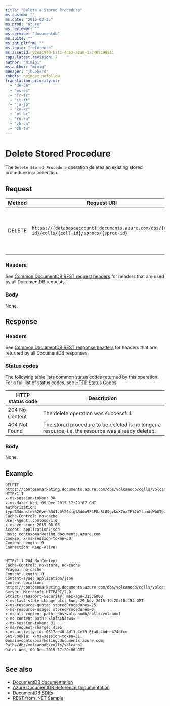 ```yaml
---
title: "Delete a Stored Procedure"
ms.custom: ""
ms.date: "2016-02-25"
ms.prod: "azure"
ms.reviewer: ""
ms.service: "documentdb"
ms.suite: ""
ms.tgt_pltfrm: ""
ms.topic: "reference"
ms.assetid: 92e2c940-b2f1-4d63-a2a8-1a2409c98811
caps.latest.revision: 7
author: "mimig1"
ms.author: "mimig"
manager: "jhubbard"
robots: noindex,nofollow
translation.priority.mt: 
  - "de-de"
  - "es-es"
  - "fr-fr"
  - "it-it"
  - "ja-jp"
  - "ko-kr"
  - "pt-br"
  - "ru-ru"
  - "zh-cn"
  - "zh-tw"
---
```

# Delete Stored Procedure
The `Delete Stored Procedure` operation deletes an existing stored procedure in a collection.
  
## Request  
  
|Method|Request URI|Description|  
|------------|-----------------|-----------------|  
|DELETE|`https://{databaseaccount}.documents.azure.com/dbs/{db-id}/colls/{coll-id}/sprocs/{sproc-id}`|Note that the {databaseaccount} is the name of the DocumentDB account created under your subscription.|  
  
### Headers  
See [Common DocumentDB REST request headers](common-documentdb-rest-request-headers.md) for headers that are used by all DocumentDB requests.  
  
### Body  
None.  
  
## Response  
  
### Headers  
See [Common DocumentDB REST response headers](common-documentdb-rest-response-headers.md) for headers that are returned by all DocumentDB responses.  
  
### Status codes  
The following table lists common status codes returned by this operation. For a full list of status codes, see [HTTP Status Codes](https://msdn.microsoft.com/library/azure/dn783364.aspx).  
  
|HTTP status code|Description|  
|----------------------|-----------------|  
|204 No Content|The delete operation was successful.|  
|404 Not Found|The stored procedure to be deleted is no longer a resource, i.e. the resource was already deleted.|  
  
### Body  
 None.  
  
## Example  
  
```  
DELETE https://contosomarketing.documents.azure.com/dbs/volcanodb/colls/volcano1/sprocs/sproc_hello_world HTTP/1.1  
x-ms-session-token: 30  
x-ms-date: Wed, 09 Dec 2015 17:29:07 GMT  
authorization: type%3dmaster%26ver%3d1.0%26sig%3ddo9F4P8aStQ9gzkwX7oxIP%2bYfaaAcWbGTpUJLbsKKTs%3d  
Cache-Control: no-cache  
User-Agent: contoso/1.0  
x-ms-version: 2015-08-06  
Accept: application/json  
Host: contosomarketing.documents.azure.com  
Cookie: x-ms-session-token=30  
Content-Length: 0  
Connection: Keep-Alive  
  
```  
  
```  
HTTP/1.1 204 No Content  
Cache-Control: no-store, no-cache  
Pragma: no-cache  
Content-Length: 0  
Content-Type: application/json  
Content-Location: https://contosomarketing.documents.azure.com/dbs/volcanodb/colls/volcano1/sprocs/sproc_hello_world  
Server: Microsoft-HTTPAPI/2.0  
Strict-Transport-Security: max-age=31536000  
x-ms-last-state-change-utc: Sun, 29 Nov 2015 19:20:18.154 GMT  
x-ms-resource-quota: storedProcedures=25;  
x-ms-resource-usage: storedProcedures=0;  
x-ms-alt-content-path: dbs/volcanodb/colls/volcano1  
x-ms-content-path: Sl8fALN4sw4=  
x-ms-session-token: 31  
x-ms-request-charge: 4.95  
x-ms-activity-id: 0817ae40-4d11-4e13-8fa8-4bdce474dfcc  
Set-Cookie: x-ms-session-token=31; Domain=contosomarketing.documents.azure.com; Path=/dbs/volcanodb/colls/volcano1  
Date: Wed, 09 Dec 2015 17:29:06 GMT  
  
```  
  
## See also  
* [DocumentDB documentation](http://azure.microsoft.com/documentation/services/documentdb/)   
* [Azure DocumentDB Reference Documentation](https://go.microsoft.com/fwlink/?linkid=834805)   
* [DocumentDB SDKs](https://azure.microsoft.com/documentation/articles/documentdb-sdk-dotnet/)   
* [REST from .NET Sample](https://github.com/Azure/azure-documentdb-dotnet/tree/master/samples/rest-from-.net)  
  
  